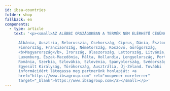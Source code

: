 ```yaml
---
id: ibsa-countries
folder: shop
fallback: en
components:
  - type: article
    text: '<p><small>AZ ALÁBBI ORSZÁGOKBAN A TERMÉK NEM ELÉRHETŐ CÉGÜNKTŐL:\

      Albánia, Ausztria, Belorusszia, Csehország, Ciprus, Dánia, Észtország,
      Finnország, Franciaország, Németország, Koszovó, Görögország,
      <b>Magyarország</b>, Írország, Olaszország, Lettország, Litvánia,
      Luxemburg, Észak-Macedónia, Málta, Hollandia, Lengyelország, Portugália,
      Románia, Szerbia, Szlovákia, Szlovénia, Spanyolország, Svédország,
      Egyesült Királyság, Törökország, Ausztrália, Új-Zéland. További
      információért látogassa meg partnerünk honlapját: <a
      href="https://www.ibsagroup.com" rel="noopener noreferrer"
      target="_blank">https://www.ibsagroup.com</a></small></p>'
---
```

